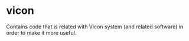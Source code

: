 vicon
=====

Contains code that is related with Vicon system (and related software) in order to make it more useful.
